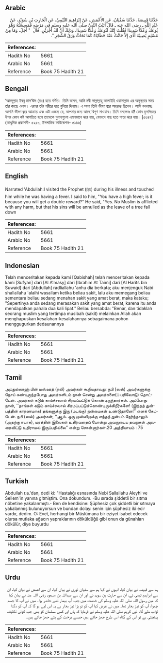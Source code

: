 ## Arabic


<div dir="rtl" lang="ar" style={{fontSize:'larger',backgroundColor:'#f8f9fa',padding:20}}>
حَدَّثَنَا قَبِيصَةُ، حَدَّثَنَا سُفْيَانُ، عَنِ الأَعْمَشِ، عَنْ إِبْرَاهِيمَ التَّيْمِيِّ، عَنِ الْحَارِثِ بْنِ سُوَيْدٍ، عَنْ عَبْدِ اللَّهِ ـ رضى الله عنه ـ قَالَ أَتَيْتُ النَّبِيَّ صلى الله عليه وسلم فِي مَرَضِهِ فَمَسِسْتُهُ وَهْوَ يُوعَكُ وَعْكًا شَدِيدًا فَقُلْتُ إِنَّكَ لَتُوعَكُ وَعْكًا شَدِيدًا، وَذَلِكَ أَنَّ لَكَ أَجْرَيْنِ‏.‏ قَالَ ‏ "‏ أَجَلْ، وَمَا مِنْ مُسْلِمٍ يُصِيبُهُ أَذًى إِلاَّ حَاتَّتْ عَنْهُ خَطَايَاهُ كَمَا تَحَاتُّ وَرَقُ الشَّجَرِ ‏"‏‏.‏
</div>
<div style={{backgroundColor:'#f8f9fa',padding:20, marginBottom: 10}}><table> <thead> <tr> <th>References:</th> <th></th> </tr> </thead> <tbody><tr><td>Hadith No</td><td>5661</td></tr><tr><td>Arabic No</td><td>5661</td></tr><tr><td>Reference</td><td>Book 75 Hadith 21</td></tr></tbody></table></div>

## Bengali


<div dir="ltr" lang="bn" style={{fontSize:'larger',backgroundColor:'#f8f9fa',padding:20}}>
‘আবদুল্লাহ ইবনু মাস‘ঊদ (রাঃ) হতে বর্ণিত। তিনি বলেন, আমি নবী সাল্লাল্লাহু আলাইহি ওয়াসাল্লাম এর অসুস্থতার সময় তাঁর কাছে এলাম। এরপর তাঁর শরীরে হাত বুলিয়ে দিলাম। এ সময় তিনি ভীষণ জ্বরে আক্রান্ত ছিলেন। আমি বললামঃ আপনি ভীষণ জ্বরে আক্রান্ত এবং এটা এজন্য যে, আপনার জন্য আছে দ্বিগুণ সাওয়াব। তিনি বললেনঃ হাঁ! কোন মুসলিমের উপর কোন কষ্ট আপতিত হলে তাত্থেকে গুনাহগুলো এমনভাবে ঝরে যায়, যেভাবে গাছ হতে পাতা ঝরে যায়। [৫৬৪৭] (আধুনিক প্রকাশনী- ৫২৫০, ইসলামিক ফাউন্ডেশন- ৫১৪৬)
</div>
<div style={{backgroundColor:'#f8f9fa',padding:20, marginBottom: 10}}><table> <thead> <tr> <th>References:</th> <th></th> </tr> </thead> <tbody><tr><td>Hadith No</td><td>5661</td></tr><tr><td>Arabic No</td><td>5661</td></tr><tr><td>Reference</td><td>Book 75 Hadith 21</td></tr></tbody></table></div>

## English


<div dir="ltr" lang="en" style={{fontSize:'larger',backgroundColor:'#f8f9fa',padding:20}}>
Narrated 'Abdullah:I visited the Prophet (ﷺ) during his illness and touched him while he was having a fever. I said to him, "You have a high fever; is it because you will get a double reward?" He said, "Yes. No Muslim is afflicted with any harm, but that his sins will be annulled as the leave of a tree fall down
</div>
<div style={{backgroundColor:'#f8f9fa',padding:20, marginBottom: 10}}><table> <thead> <tr> <th>References:</th> <th></th> </tr> </thead> <tbody><tr><td>Hadith No</td><td>5661</td></tr><tr><td>Arabic No</td><td>5661</td></tr><tr><td>Reference</td><td>Book 75 Hadith 21</td></tr></tbody></table></div>

## Indonesian


<div dir="ltr" lang="id" style={{fontSize:'larger',backgroundColor:'#f8f9fa',padding:20}}>
Telah menceritakan kepada kami [Qabishah] telah menceritakan kepada kami [Sufyan] dari [Al A'masy] dari [Ibrahim At Taimi] dari [Al Harits bin Suwaid] dari [Abdullah] radliallahu 'anhu dia berkata; aku menjenguk Nabi shallallahu 'alaihi wasallam ketika beliau sakit, lalu aku memegang beliau sementara beliau sedang menahan sakit yang amat berat, maka kataku; "Sepertinya anda sedang merasakan sakit yang amat berat, karena itu anda mendapatkan pahala dua kali lipat." Beliau bersabda: "Benar, dan tidaklah seorang muslim yang tertimpa musibah (sakit) melainkan Allah akan menghapuskan kesalahan-kesalahannya sebagaimana pohon menggugurkan dedaunannya
</div>
<div style={{backgroundColor:'#f8f9fa',padding:20, marginBottom: 10}}><table> <thead> <tr> <th>References:</th> <th></th> </tr> </thead> <tbody><tr><td>Hadith No</td><td>5661</td></tr><tr><td>Arabic No</td><td>5661</td></tr><tr><td>Reference</td><td>Book 75 Hadith 21</td></tr></tbody></table></div>

## Tamil


<div dir="ltr" lang="ta" style={{fontSize:'larger',backgroundColor:'#f8f9fa',padding:20}}>
அப்துல்லாஹ் பின் மஸ்ஊத் (ரலி) அவர்கள் கூறியதாவது: நபி (ஸல்) அவர்களுக்கு நோய் கண்டிருந்தபோது அவர்களிடம் நான் சென்று அவர்களை(ப் பரிவோடு) தொட்டேன். அவர்கள் கடும் காய்ச்சலால் சிரமப்பட்டுக் கொண்டிருந்தார்கள். அப்போது நான், ‘‘தாங்கள் கடும் காய்ச்சலால் சிரமப்பட்டுக்கொண்டிருக்கிறீர்களே! (இந்தத் துன்பத்தின் காரணமாக) தங்களுக்கு இரு (மடங்கு) நன்மைகள் உண்டுதானே!” எனக் கேட்டேன். நபி (ஸல்) அவர்கள், ‘‘ஆம். ஒரு முஸ்லிமுக்கு எந்தத் துன்பம் நேர்ந்தாலும் (அதற்கு ஈடாக), மரத்தின் இலைகள் உதிர்வதைப் போன்று அவருடைய தவறுகள் அவரைவிட்டு உதிராமல் இருப்பதில்லை” என்று சொன்னார்கள்.20 அத்தியாயம் : 75
</div>
<div style={{backgroundColor:'#f8f9fa',padding:20, marginBottom: 10}}><table> <thead> <tr> <th>References:</th> <th></th> </tr> </thead> <tbody><tr><td>Hadith No</td><td>5661</td></tr><tr><td>Arabic No</td><td>5661</td></tr><tr><td>Reference</td><td>Book 75 Hadith 21</td></tr></tbody></table></div>

## Turkish


<div dir="ltr" lang="tr" style={{fontSize:'larger',backgroundColor:'#f8f9fa',padding:20}}>
Abdullah r.a.'dan, dedi ki: "Hastalığı esnasında Nebi Sallallahu Aleyhi ve Sellem'in yanına gitmiştim. Ona dokundum. -Bu sırada şiddetli bir sıtma nöbetine yakalanmıştı.- Ben de kendisine: Şüphesiz çok şiddetli bir sıtmaya yakalanmış bulunuyorsun ve bundan dolayı senin için şüphesiz iki ecir vardır, dedim. O: Evet, herhangi bir Müslümana bir eziyet isabet edecek olursa mutlaka ağacın yapraklarının döküldüğü gibi onun da günahlan dökülür, diye buyurdu
</div>
<div style={{backgroundColor:'#f8f9fa',padding:20, marginBottom: 10}}><table> <thead> <tr> <th>References:</th> <th></th> </tr> </thead> <tbody><tr><td>Hadith No</td><td>5661</td></tr><tr><td>Arabic No</td><td>5661</td></tr><tr><td>Reference</td><td>Book 75 Hadith 21</td></tr></tbody></table></div>

## Urdu


<div dir="rtl" lang="ur" style={{fontSize:'larger',backgroundColor:'#f8f9fa',padding:20}}>
ہم سے قبیصہ نے بیان کیا، انہوں نے کہا ہم سے سفیان ثوری نے بیان کیا، ان سے اعمش نے بیان کیا، ان سے ابراہیم تیمی نے، ان سے حارث بن سوید نے اور ان سے عبداللہ بن مسعود رضی اللہ عنہ نے بیان کیا کہ میں رسول اللہ صلی اللہ علیہ وسلم کی خدمت میں جب آپ بیمار تھے حاضر ہوا۔ میں نے آپ کا جسم چھوا، آپ کو تیز بخار تھا۔ میں نے عرض کیا آپ کو تو بڑا تیز بخار ہے یہ اس لیے ہو گا کہ آپ کو دگنا ثواب ملے گا۔ نبی کریم صلی اللہ علیہ وسلم نے فرمایا کہ ہاں اور کسی مسلمان کو بھی جب کوئی تکلیف پہنچتی ہے تو اس کے گناہ اس طرح جھڑ جاتے ہیں جیسے درخت کے پتے جھڑ جاتے ہیں۔
</div>
<div style={{backgroundColor:'#f8f9fa',padding:20, marginBottom: 10}}><table> <thead> <tr> <th>References:</th> <th></th> </tr> </thead> <tbody><tr><td>Hadith No</td><td>5661</td></tr><tr><td>Arabic No</td><td>5661</td></tr><tr><td>Reference</td><td>Book 75 Hadith 21</td></tr></tbody></table></div>